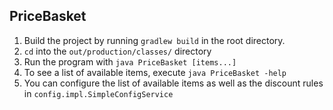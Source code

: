 ## PriceBasket

1. Build the project by running `gradlew build` in the root directory.
1. `cd` into the `out/production/classes/` directory
1. Run the program with `java PriceBasket [items...]`
1. To see a list of available items, execute `java PriceBasket -help`
1. You can configure the list of available items as well as the discount rules in `config.impl.SimpleConfigService`
